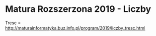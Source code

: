 # Matura Rozszerzona 2019 - Liczby

Tresc = http://maturainformatyka.buz.info.pl/program/2019/liczby_tresc.html